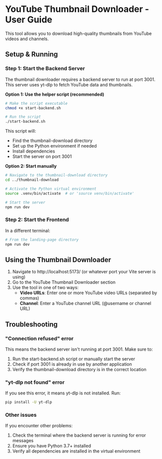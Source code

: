 # YouTube Thumbnail Downloader - User Guide

This tool allows you to download high-quality thumbnails from YouTube videos and channels.

## Setup & Running

### Step 1: Start the Backend Server

The thumbnail downloader requires a backend server to run at port 3001. This server uses yt-dlp to fetch YouTube data and thumbnails.

**Option 1: Use the helper script (recommended)**

```bash
# Make the script executable
chmod +x start-backend.sh

# Run the script
./start-backend.sh
```

This script will:
- Find the thumbnail-download directory
- Set up the Python environment if needed
- Install dependencies
- Start the server on port 3001

**Option 2: Start manually**

```bash
# Navigate to the thumbnail-download directory
cd ../thumbnail-download

# Activate the Python virtual environment
source .venv/bin/activate  # or 'source venv/bin/activate'

# Start the server
npm run dev
```

### Step 2: Start the Frontend

In a different terminal:

```bash
# From the landing-page directory
npm run dev
```

## Using the Thumbnail Downloader

1. Navigate to http://localhost:5173/ (or whatever port your Vite server is using)
2. Go to the YouTube Thumbnail Downloader section
3. Use the tool in one of two ways:
   - **Video URLs**: Enter one or more YouTube video URLs (separated by commas)
   - **Channel**: Enter a YouTube channel URL (@username or channel URL)

## Troubleshooting

### "Connection refused" error

This means the backend server isn't running at port 3001. Make sure to:
1. Run the start-backend.sh script or manually start the server
2. Check if port 3001 is already in use by another application
3. Verify the thumbnail-download directory is in the correct location

### "yt-dlp not found" error

If you see this error, it means yt-dlp is not installed. Run:

```bash
pip install -U yt-dlp
```

### Other issues

If you encounter other problems:
1. Check the terminal where the backend server is running for error messages
2. Ensure you have Python 3.7+ installed
3. Verify all dependencies are installed in the virtual environment 